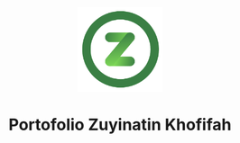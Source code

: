 <p align="center"><a href="https://portofolio-zuyinatink.vercel.app"><img alt="Portofolio Zuyinatin K" src="assets/img/logo-rb.png" width="150vw"/></a></p>
<h1 align="center">Portofolio Zuyinatin Khofifah</h1>